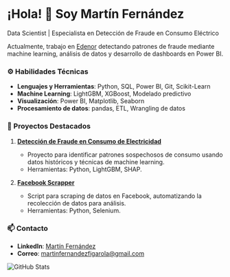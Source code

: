 # ¡Hola! 👋 Soy Martín Fernández

Data Scientist | Especialista en Detección de Fraude en Consumo Eléctrico 

Actualmente, trabajo en [Edenor](https://edenor.com.ar) detectando patrones de fraude mediante machine learning, análisis de datos y desarrollo de dashboards en Power BI.

### ⚙️ Habilidades Técnicas
- **Lenguajes y Herramientas**: Python, SQL, Power BI, Git, Scikit-Learn
- **Machine Learning**: LightGBM, XGBoost, Modelado predictivo
- **Visualización**: Power BI, Matplotlib, Seaborn
- **Procesamiento de datos**: pandas, ETL, Wrangling de datos

### 🚀 Proyectos Destacados
1. **[Detección de Fraude en Consumo de Electricidad](https://github.com/martinfernandezf/ElectricityTheftDetection)**
   - Proyecto para identificar patrones sospechosos de consumo usando datos históricos y técnicas de machine learning.
   - Herramientas: Python, LightGBM, SHAP.

2. **[Facebook Scrapper](https://github.com/martinfernandezf/FacebookScrapper)**
   - Script para scraping de datos en Facebook, automatizando la recolección de datos para análisis.
   - Herramientas: Python, Selenium.

### 📫 Contacto
- **LinkedIn**: [Martín Fernández](https://www.linkedin.com/in/martinfernandezf/)
- **Correo**: martinfernandezfigarola@gmail.com

![GitHub Stats](https://github-readme-stats.vercel.app/api?username=martinfernandezf&show_icons=true&theme=transparent)
